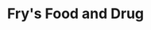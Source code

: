 ---
title: "Fry's Food and Drug"
url: /tucson/frys-food-and-drug-east-grant-road/
shop: Supermarkt
---